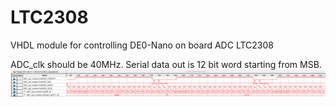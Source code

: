 # LTC2308
VHDL module for controlling DE0-Nano on board ADC LTC2308

ADC_clk should be 40MHz. Serial data out is 12 bit word starting from MSB. 
![](PAREIZS_ADC.PNG)
